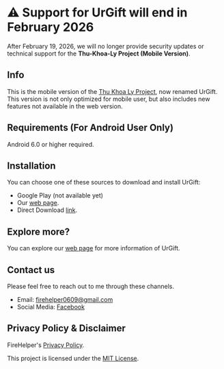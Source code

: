 # ⚠️ Support for UrGift will end in February 2026

After February 19, 2026, we will no longer provide security updates or technical support for the **Thu-Khoa-Ly Project (Mobile Version)**.

## Info
This is the mobile version of the [Thu Khoa Ly Project](https://github.com/DatIT-026/thu-khoa-ly), now renamed UrGift. This version is not only optimized for mobile user, but also includes new features not available in the web version.

## Requirements (For Android User Only)
Android 6.0 or higher required.

## Installation
You can choose one of these sources to download and install UrGift:

- Google Play (not available yet)
- Our [web page](https://datit-026.github.io/DatIT/Blog/2025/urgift-app/urgift).
- Direct Download [link]().


## Explore more?
You can explore our [web page](https://datit-026.github.io/DatIT/Blog/2025/urgift-app/urgift) for more information of UrGift.

## Contact us
Please feel free to reach out to me through these channels.

- Email: firehelper0609@gmail.com
- Social Media: [Facebook](https://www.facebook.com/hanguyentiendat2006)

## Privacy Policy & Disclaimer
FireHelper's [Privacy Policy](https://datit-026.github.io/DatIT/support/privacy).

This project is licensed under the [MIT License](LICENSE).
